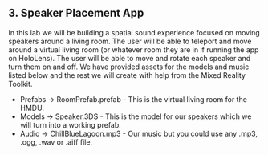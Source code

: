 ## 3. Speaker Placement App

In this lab we will be building a spatial sound experience focused on moving speakers around a living room. The user will be able to teleport and move around a virtual living room (or whatever room they are in if running the app on HoloLens). The user will be able to move and rotate each speaker and turn them on and off. We have provided assets for the models and music listed below and the rest we will create with help from the Mixed Reality Toolkit.
    
*   Prefabs -> RoomPrefab.prefab - This is the virtual living room for the HMDU.
*   Models -> Speaker.3DS - This is the model for our speakers which we will turn into a working prefab.
*   Audio -> ChillBlueLagoon.mp3 - Our music but you could use any .mp3, .ogg, .wav or .aiff file.